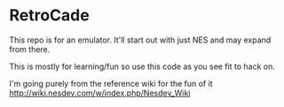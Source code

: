 # RetroCade

This repo is for an emulator. It'll start out with just NES and may expand from there.

This is mostly for learning/fun so use this code as you see fit to hack on.

I'm going purely from the reference wiki for the fun of it
http://wiki.nesdev.com/w/index.php/Nesdev_Wiki
